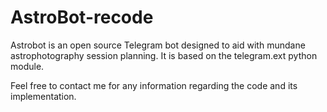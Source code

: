 # AstroBot-recode

Astrobot is an open source Telegram bot designed to aid with mundane astrophotography session planning. It is based on the telegram.ext python module.

Feel free to contact me for any information regarding the code and its implementation.

